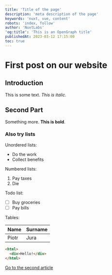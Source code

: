 ```yaml
---
title: 'Title of the page'
description: 'meta description of the page'
keywords: 'nuxt, vue, content'
robots: 'index, follow'
author: 'NuxtLabs'
'og:title': 'This is an OpenGraph title'
publishedAt: 2023-03-12 17:15:00
toc: true
---
```


# First post on our website

## Introduction

This is some text. _This is italic_.

## Second Part

Something more. **This is bold**.

### Also try lists

Unordered lists:

- Do the work
- Collect benefits

Numbered lists:

1. Pay taxes
2. Die

Todo list:

- [ ] Buy groceries
- [ ] Pay bills

Tables:

| Name  | Surname |
| ----- | ------- |
| Piotr | Jura    |

```html
<html>
  <div>Hello!</div>
</html>
```

[Go to the second article](/blog/second)
